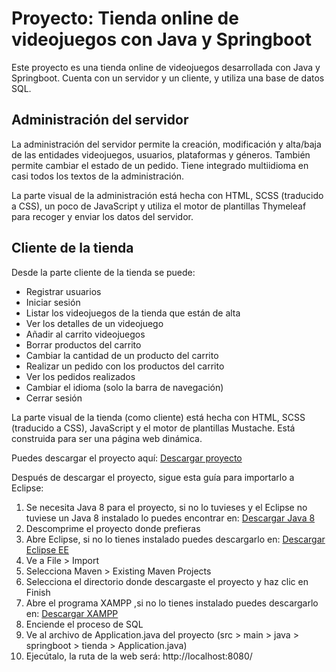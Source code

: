 
<!DOCTYPE html>
<html lang="es">
<body>
    <main>
        <h1>Proyecto: Tienda online de videojuegos con Java y Springboot</h1>
        <p>Este proyecto es una tienda online de videojuegos desarrollada con Java y Springboot. Cuenta con un servidor
            y un cliente, y utiliza una base de datos SQL.</p>
        <div>
            <h2>Administración del servidor</h2>
            <p>La administración del servidor permite la creación, modificación y alta/baja de las entidades
                videojuegos,
                usuarios, plataformas y géneros. También permite cambiar el estado de un pedido. Tiene integrado
                multiidioma
                en casi todos los textos de la administración.</p>
            <p>La parte visual de la administración está hecha con HTML, SCSS (traducido a CSS), un poco de JavaScript y
                utiliza el motor de plantillas Thymeleaf para recoger y enviar los datos del servidor.</p>
        </div>
        <div>
            <h2>Cliente de la tienda</h2>
            <p>Desde la parte cliente de la tienda se puede:</p>
            <ul>
                <li>Registrar usuarios</li>
                <li>Iniciar sesión</li>
                <li>Listar los videojuegos de la tienda que están de alta</li>
                <li>Ver los detalles de un videojuego</li>
                <li>Añadir al carrito videojuegos</li>
                <li>Borrar productos del carrito</li>
                <li>Cambiar la cantidad de un producto del carrito</li>
                <li>Realizar un pedido con los productos del carrito</li>
                <li>Ver los pedidos realizados</li>
                <li>Cambiar el idioma (solo la barra de navegación)</li>
                <li>Cerrar sesión</li>
            </ul>
        </div>
        <p>La parte visual de la tienda (como cliente) está hecha con HTML, SCSS (traducido a CSS), JavaScript y el
            motor de plantillas Mustache. Está construida para ser una página web dinámica.</p>
        <p class="enlace">Puedes descargar el proyecto aquí: <a href="http://cabodash.byethost22.com/tienda_springboot/springboot_vj.zip">Descargar proyecto</a></p>
        <p>Después de descargar el proyecto, sigue esta guía para importarlo a Eclipse:</p>
        <ol>
            <li>Se necesita Java 8 para el proyecto, si no lo tuvieses y el Eclipse no tuviese un Java 8 instalado lo puedes encontrar en:  <a rel="noopener" href="https://adoptium.net/es/temurin/releases/?package=jdk&version=8" target="_blank">Descargar Java 8</a></li>
            <li>Descomprime el proyecto donde prefieras</li>
            <li>Abre Eclipse, si no lo tienes instalado puedes descargarlo en: <a rel="noopener" href="https://www.eclipse.org/downloads/packages/release/2023-06/r/eclipse-ide-enterprise-java-and-web-developers" target="_blank">Descargar Eclipse EE</a></li>
            <li>Ve a File > Import</li>
            <li>Selecciona Maven > Existing Maven Projects</li>
            <li>Selecciona el directorio donde descargaste el proyecto y haz clic en Finish</li>
            <li>Abre el programa XAMPP ,si no lo tienes instalado puedes descargarlo en: <a rel="noopener" href="https://www.apachefriends.org/download.html" target="_blank">Descargar XAMPP</a></li>
            <li>Enciende el proceso de SQL</li>
            <li>Ve al archivo de Application.java del proyecto (src > main > java > springboot > tienda > Application.java)</li>
            <li>Ejecútalo, la ruta de la web será: http://localhost:8080/</li> 
        </ol>
    </main>
</body>

</html>
